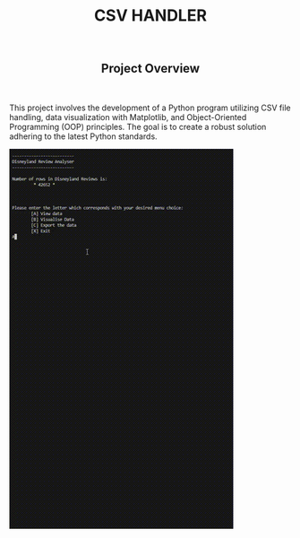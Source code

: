 <h1 align="center">CSV HANDLER
</h1>
<br/>
<h2 align="center">
Project Overview
</h2>
<br/>
<p>
This project involves the development of a Python program utilizing CSV file handling, data visualization with Matplotlib, and Object-Oriented Programming (OOP) principles. The goal is to create a robust solution adhering to the latest Python standards.
</p>

<p  align="center">
  
![showcase](./assigment-showcase.gif)
</p>
